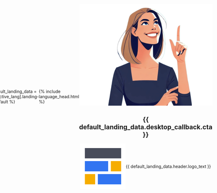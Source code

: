 ```yaml
---
layout: compress
permalink: desktop_callback.html
---
```


{% assign default_landing_data = site.data[site.active_lang].landing-workspace-default %}
<html lang="{{ site.active_lang }}">
<head>
    <meta charset="UTF-8">
    <meta name="viewport" content="width=device-width, initial-scale=1.0">
    <title>{{ default_landing_data.desktop_callback.title }}</title>
    <link rel="stylesheet" href="/styles/styles.css">
    <link rel="stylesheet" href="/styles/styles-windows.css">
    <style>
        body {
            display: flex;
            justify-content: center;
            align-items: center;
            height: 100vh;
            margin: 0;
            background-color: var(--background);
        }
        .card {
            background: var(--surface);
            box-shadow: var(--shadow-lg);
            border-radius: var(--radius-md);
            padding: var(--spacing-lg);
            text-align: center;
            max-width: 465px;
            width: 100%;
        }
        .illustration img {
            max-width: 100%;
            height: auto;
            margin-bottom: var(--spacing-md);
        }
        .card p {
            color: var(--text-primary);
            opacity: 0.8;
            margin-bottom: var(--spacing-sm);
            line-height: 1.6;
        }
        .card a {
            color: var(--primary-color);
            text-decoration: none;
            transition: color var(--transition-fast);
        }
        .card a:hover {
            color: var(--primary-hover);
        }
        .logo {
            display: flex;
            justify-content: center;
            align-items: center;
            margin-top: var(--spacing-md);
        }
        .issue {
            display: none;
        }
    </style>
    {% include language_head.html %}
</head>
<body>
    <div class="card">
        <div class="illustration">
            <img src="/images/look_up.png" alt="Look Up">
        </div>
        <h2>{{ default_landing_data.desktop_callback.cta }}</h2>
        <p class="issue">{{ default_landing_data.desktop_callback.success }}</p>
        <p class="issue">{{ default_landing_data.desktop_callback.issue }} <a id="redirectLink" href="#" onclick="redirectToDesktop()">{{ default_landing_data.desktop_callback.click }}</a></p>
        <div class="logo"><img src="/images/logo.png" alt="Ingantt Logo" class="logo-img"> <span class="logo-text">{{ default_landing_data.header.logo_text }}</span></div>
        <button id="theme-toggle" style="display: none;">
            <i class="fa-sun"></i>
        </button>
    </div>
    <script type="text/javascript">
        let appLinkUrl = '';
        
        function redirectToDesktop() {
          if (appLinkUrl === '') {
            const appLinkScheme = "ingantt";
            const appLinkAuthority = "ingantt";
            appLinkUrl = `${appLinkScheme}://${appLinkAuthority}/callback${window.location.search}`;
            const linkElement = document.getElementById('redirectLink');
            if (linkElement) {
              linkElement.href = appLinkUrl;
              linkElement.removeAttribute('onclick');
            }
          }
          setTimeout(() => {
            window.location.href = appLinkUrl;
          }, 100);
          return false;
        }
        
        window.onload = redirectToDesktop;
        </script>
    <script>
        document.addEventListener('DOMContentLoaded', function() {
            setTimeout(function() {
                var issueElement = document.querySelectorAll('.issue');
                if (issueElement) {
                    issueElement.forEach(t => t.style.display = 'block');
                }
            }, 7000);
        });
    </script>
    <script src="/js/main.js"></script>
</body>
</html>
